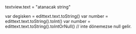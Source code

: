textview.text = "atanacak string"

var degisken = edittext.text.toString()
var number = edittext.text.toString().toInt()
var number = edittext.text.toString().toIntOrNull() // inte dönemezse null gelir.
